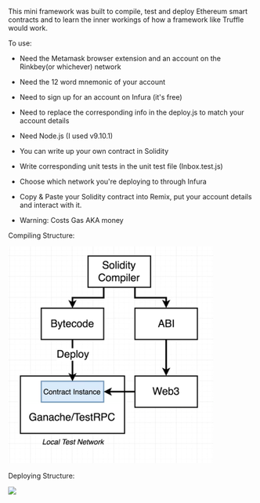 This mini framework was built to compile, test and deploy Ethereum smart contracts and to learn the inner workings of how a framework like Truffle would work.

To use:
  - Need the Metamask browser extension and an account on the Rinkbey(or whichever) network
  - Need the 12 word mnemonic of your account
  - Need to sign up for an account on Infura (it's free)
  - Need to replace the corresponding info in the deploy.js to match your account details
  - Need Node.js (I used v9.10.1)
  - You can write up your own contract in Solidity

- Write corresponding unit tests in the unit test file (Inbox.test.js)

- Choose which network you're deploying to through Infura

- Copy & Paste your Solidity contract into Remix, put your account details and interact with it.

- Warning: Costs Gas AKA money

Compiling Structure:

![](Structure.png?raw=true "")

Deploying Structure:

![](inbox/Deploy%20Structure.png?raw=true "")
